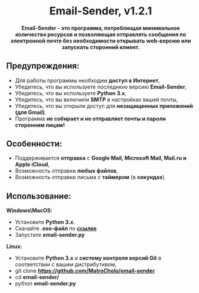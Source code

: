 <h1 align="center">Email-Sender, v1.2.1</h1>
<h4 align="center">Email-Sender - это программа, потреблющая минимальное количество ресурсов и позволяющая отправлять сообщения по электронной почте без необходимости открывать web-версию или запускать сторонний клиент.</h4>

## Предупреждения:
- Для работы программы необходим **доступ в Интернет**,
- Убедитесь, что вы используете последнюю версию **Email-Sender**,
- Убедитесь, что вы используете **Python 3.x**,
- Убедитесь, что вы включили **SMTP** в настройках вашей почты,
- Убедитесь, что вы открыли доступ для **незащищенных приложений (для Gmail)**.
- Программа **не собирает и не отправляет почты и пароли сторонним лицам!** 

## Особенности:
- Поддерживается **отправка** с **Google Mail, Microsoft Mail, Mail.ru и Apple iCloud**,
- Возможность отправки **любых файлов**,
- Возможность отправки письма с **таймером** (в **секундах**).

## Использование:

**Windows\MacOS:**
- Установите **Python 3.x**.
- Скачайте **.exe-файл** по **[ссылке](https://github.com/MatroCholo/email-sender/releases)**
- Запустите **email-sender.py**

**Linux:**
- Установите **Python 3.x** и **систему контроля версий Git** в соответствии с вашим дистрибутивом,
- git clone **https://github.com/MatroCholo/email-sender**
- cd **email-sender/**
- python **email-sender.py**
